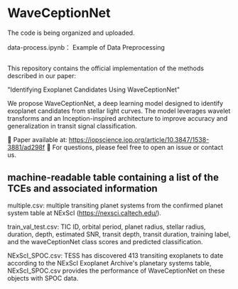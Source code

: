 # WaveCeptionNet

The code is being organized and uploaded.

data-process.ipynb： Example of Data Preprocessing

##

This repository contains the official implementation of the methods described in our paper:

"Identifying Exoplanet Candidates Using WaveCeptionNet"

We propose WaveCeptionNet, a deep learning model designed to identify exoplanet candidates from stellar light curves. The model leverages wavelet transforms and an Inception-inspired architecture to improve accuracy and generalization in transit signal classification.

📄 Paper available at: https://iopscience.iop.org/article/10.3847/1538-3881/ad298f
📧 For questions, please feel free to open an issue or contact us.


## machine-readable table containing a list of the TCEs and associated information

multiple.csv: multiple transiting planet systems from the confirmed planet system table at NExScI (https://nexsci.caltech.edu/).

train_val_test.csv: TIC ID, orbital period, planet radius, stellar radius, duration, depth, estimated SNR, transit depth, transit duration, training label, and the waveCeptionNet class scores and predicted classification.

NExScI_SPOC.csv: TESS has discovered 413 transiting exoplanets to date according to the NExScI Exoplanet Archive's planetary systems table, NExScI_SPOC.csv provides the performance of WaveCeptionNet on these objects with SPOC data.



